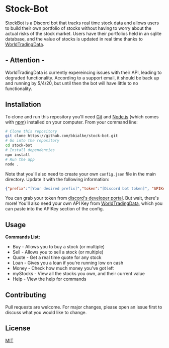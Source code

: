 # Stock-Bot

StockBot is a Discord bot that tracks real time stock data and allows users to build their own portfolio of stocks without having to worry about the actual risks of the stock market. Users have their portfolios held in an sqlite database, and the value of stocks is updated in real time thanks to [WorldTradingData](https://www.worldtradingdata.com/).
## - Attention -

WorldTradingData is currently expereincing issues with their API, leading to degraded functionality. According to a support email, it should be back up and running by 5/4/20, but until then the bot will have little to no functionality.
## Installation

To clone and run this repository you'll need [Git](https://git-scm.com) and [Node.js](https://nodejs.org) (which comes with [npm](https://npmjs.com)) installed on your computer. From your command line:

```bash
# Clone this repository
git clone https://github.com/bbialke/stock-bot.git
# Go into the repository
cd stock-bot
# Install dependencies
npm install
# Run the app
node .
```
Note that you'll also need to create your own `config.json` file in the main directory. Update it with the following information:
```json
{"prefix":"[Your desired prefix]","token":"[Discord bot token]", "APIKey":"[WorldTradingData Key]"}
```
You can grab your token from [discord's developer portal](https://discordapp.com/developers/applications).
But wait, there's more! You'll also need your own API Key from [WorldTradingData](https://www.worldtradingdata.com/), which you can paste into the APIKey section of the config.
## Usage

**Commands List:**
- Buy - Allows you to buy a stock (or multiple)
- Sell - Allows you to sell a stock (or multiple)
- Quote - Get a real time quote for any stock
- Loan - Gives you a loan if you're running low on cash
- Money - Check how much money you've got left
- myStocks - View all the stocks you own, and their current value
- Help - View the help for commands

## Contributing
Pull requests are welcome. For major changes, please open an issue first to discuss what you would like to change.

## License
[MIT](https://choosealicense.com/licenses/mit/)
